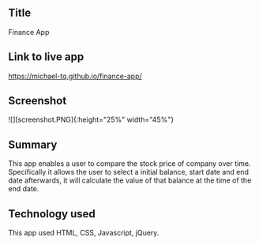 ## Title
Finance App
## Link to live app
https://michael-tq.github.io/finance-app/
## Screenshot
![][screenshot.PNG]{:height="25%" width="45%"}
## Summary
This app enables a user to compare the stock price of company over time. Specifically it allows the user to select a initial balance, start 
date and end date afterwards, it will calculate the value of that balance at the time of the end date. 
## Technology used
This app used HTML, CSS, Javascript, jQuery.
